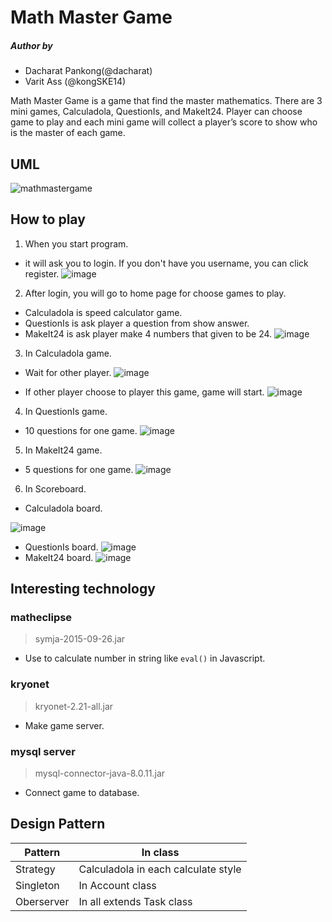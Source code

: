 # Math Master Game

##### Author by
- Dacharat Pankong(@dacharat)
- Varit Ass (@kongSKE14)

Math Master Game is a game that find the master mathematics. There are 3 mini games,
Calculadola, QuestionIs, and MakeIt24. Player can choose game  to play and each mini game will collect a player’s score to show who is the master of each game.

## UML

![mathmastergame](https://user-images.githubusercontent.com/25238368/39967724-407e77d4-56eb-11e8-961d-f7627272408f.png)

## How to play

1. When you start program.

- it will ask you to login. If you don't have you username, you can click register.
![image](https://user-images.githubusercontent.com/25238368/39966880-02d31b96-56dd-11e8-9642-8d75ce513758.png)

2. After login, you will go to home page for choose games to play.

- Calculadola is speed calculator game.
- QuestionIs is ask player a question from show answer.
- MakeIt24 is ask player make 4 numbers that given to be 24.
![image](https://user-images.githubusercontent.com/25238368/39966897-4f413c2e-56dd-11e8-9326-7b96b10ffd76.png)

3. In Calculadola game.

- Wait for other player.
![image](https://user-images.githubusercontent.com/25238368/39966941-dc008bf6-56dd-11e8-901b-779f7cb39172.png)

- If other player choose to player this game, game will start.
![image](https://user-images.githubusercontent.com/25238368/39966945-fdae29d4-56dd-11e8-858d-6a2fead1f454.png)

4. In QuestionIs game.

- 10 questions for one game.
![image](https://user-images.githubusercontent.com/25238368/39967005-cd905db6-56de-11e8-898d-8a008e76c9e4.png)

5. In MakeIt24 game.
- 5 questions for one game.
![image](https://user-images.githubusercontent.com/25238368/39967069-9dcabbb6-56df-11e8-9ff0-6523288eec60.png)

6. In Scoreboard.

- Calculadola board.

![image](https://user-images.githubusercontent.com/25238368/39967121-550d0cfc-56e0-11e8-80c4-433d11b355ca.png)
- QuestionIs board.
![image](https://user-images.githubusercontent.com/25238368/39967134-736489dc-56e0-11e8-8f03-b3e2692f6d62.png)
- MakeIt24 board.
![image](https://user-images.githubusercontent.com/25238368/39967149-b4581be8-56e0-11e8-8741-54a5845a1303.png)

## Interesting technology
 ### matheclipse
 > symja-2015-09-26.jar
- Use to calculate number in string like ``eval()`` in Javascript.

### kryonet
> kryonet-2.21-all.jar

- Make game server.

### mysql server
> mysql-connector-java-8.0.11.jar

- Connect game to database.

## Design Pattern
| Pattern | In class |
| ------ | ------ |
| Strategy | Calculadola in each calculate style |
| Singleton | In Account class |
| Oberserver | In all extends Task class |
